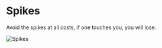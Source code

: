 # Spikes
Avoid the spikes at all costs, if one touches you, you will lose.

![Spikes](https://user-images.githubusercontent.com/68016784/164916881-a64834cd-a194-4c73-bcfe-37202e023f6e.gif)
